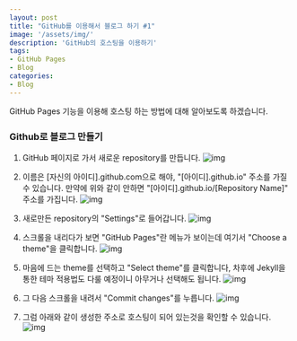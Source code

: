 ```yaml
---
layout: post
title: "GitHub를 이용해서 블로그 하기 #1"
image: '/assets/img/'
description: 'GitHub의 호스팅을 이용하기'
tags:
- GitHub Pages
- Blog
categories:
- Blog
---
```


GitHub Pages 기능을 이용해 호스팅 하는 방법에 대해 알아보도록 하겠습니다.

### Github로 블로그 만들기

1. GitHub 페이지로 가서 새로운 repository를 만듭니다.
![img](https://cdn-images-1.medium.com/max/2000/1*TZPh-Q-A8yiezZgtqkR2BQ.png)

2. 이름은 [자신의 아이디].github.com으로 해야, "[아이디].github.io" 주소를 가질 수 있습니다. 만약에 위와 같이 안하면 "[아이디].github.io/[Repository Name]" 주소를 가집니다.
![img](https://cdn-images-1.medium.com/max/2000/1*jULQSjBrDfUlw8gbmq2VyA.png)

3. 새로만든 repository의 "Settings"로 들어갑니다.
![img](https://cdn-images-1.medium.com/max/2000/1*w_fCMiaJaCZ1fMHCZ9su7g.png)

4. 스크롤을 내리다가 보면 "GitHub Pages"란 메뉴가 보이는데 여기서 "Choose a theme"을 클릭합니다.
![img](https://cdn-images-1.medium.com/max/2000/1*H07UyZmGtZ3_oLC5ru6B7w.png)

5. 마음에 드는 theme를 선택하고 "Select theme"를 클릭합니다, 차후에 Jekyll을 통한 테마 적용법도 다룰 예정이니 아무거나 선택해도 됩니다.
![img](https://cdn-images-1.medium.com/max/2000/1*fzxQWel76maJjW4dV5CFfA.png)

6. 그 다음 스크롤을 내려서 "Commit changes"를 누릅니다.
![img](https://cdn-images-1.medium.com/max/1600/1*g0Z7IDGiFMPQ3JOvrqGKmw.png)

7. 그럼 아래와 같이 생성한 주소로 호스팅이 되어 있는것을 확인할 수 있습니다.
![img](https://cdn-images-1.medium.com/max/2000/1*Vy-l1Lw8jP09DIuUJR3qrw.png)
